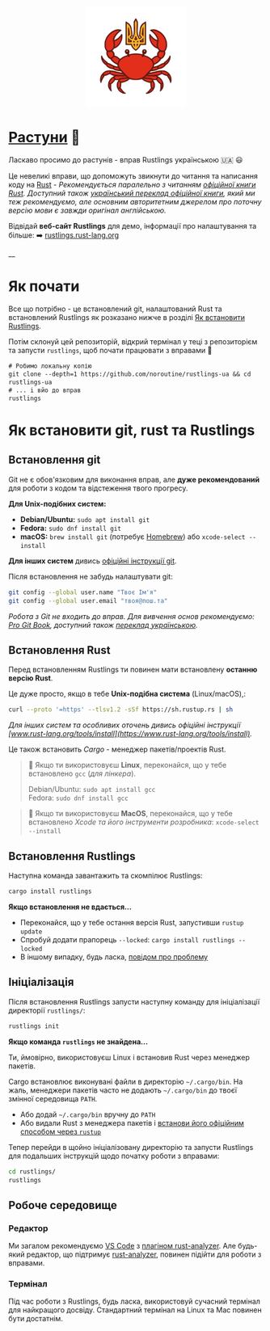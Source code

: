 <p align="center">
  <img src="assets/crabopodibni.png" alt="Ракоподібні" width="200">
</p>

# [Растуни](https://rustlings.rust-lang.org) 🦀

Ласкаво просимо до растунів - вправ Rustlings українською 🇺🇦 😃

Це невеликі вправи, що допоможуть звикнути до читання та написання коду на [Rust](https://www.rust-lang.org) - _Рекомендується паралельно з читанням [офіційної книги Rust](https://doc.rust-lang.org/book). Доступний також [український переклад офіційної книги](https://rust-lang-ua.github.io/rustbook_ukrainian/), який ми теж рекомендуємо, але основним авторитетним джерелом про поточну версію мови є завжди оригінал англійською._

Відвідай **веб-сайт Rustlings**  для демо, інформації про налаштування та більше: ➡️ [rustlings.rust-lang.org](https://rustlings.rust-lang.org)

__

# Як почати

Все що потрібно - це встановлений git, налаштований Rust та встановлений Rustlings як розказано нижче в розділі [Як встановити Rustlings](#як-встановити-git-rust-та-rustlings).

Потім склонуй цей репозиторій, відкрий термінал у теці з репозиторієм та запусти `rustlings`, щоб почати працювати з вправами 🚀

```
# Робимо локальну копію
git clone --depth=1 https://github.com/noroutine/rustlings-ua && cd rustlings-ua
# ... i вйо до вправ
rustlings
```

# Як встановити git, rust та Rustlings

## Встановлення git

Git не є обов'язковим для виконання вправ, але **дуже рекомендований** для роботи з кодом та відстеження твого прогресу.

**Для Unix-подібних систем:**

- **Debian/Ubuntu:** `sudo apt install git`
- **Fedora:** `sudo dnf install git`
- **macOS:** `brew install git` (потребує [Homebrew](https://brew.sh/)) або `xcode-select --install`

**Для інших систем** дивись [офіційні інструкції git](https://git-scm.com/downloads).

Після встановлення не забудь налаштувати git:
```bash
git config --global user.name "Твоє Ім'я"
git config --global user.email "твоя@пош.та"
```

_Робота з Git не входить до вправ. Для вивчення основ рекомендуємо: [Pro Git Book](https://git-scm.com/book), доступний також [переклад українською](https://git-scm.com/book/uk/v2)._

## Встановлення Rust

Перед встановленням Rustlings ти повинен мати встановлену **останню версію Rust**.

Це дуже просто, якщо в тебе **Unix-подібна система** (Linux/macOS),:

```bash
curl --proto '=https' --tlsv1.2 -sSf https://sh.rustup.rs | sh
```

_Для інших систем та особливих оточень дивись офіційні інструкції [www.rust-lang.org/tools/install](https://www.rust-lang.org/tools/install)._

Це також встановить _Cargo_ - менеджер пакетів/проектів Rust.

> 🐧 Якщо ти використовуєш **Linux**, переконайся, що у тебе встановлено `gcc` (_для лінкера_).
>
> Debian/Ubuntu: `sudo apt install gcc`\
> Fedora: `sudo dnf install gcc`

> 🍎 Якщо ти використовуєш **MacOS**, переконайся, що у тебе встановлено _Xcode та його інструменти розробника_: `xcode-select --install`

## Встановлення Rustlings

Наступна команда завантажить та скомпілює Rustlings:

```bash
cargo install rustlings
```

**Якщо встановлення не вдається...**

- Переконайся, що у тебе остання версія Rust, запустивши `rustup update`
- Спробуй додати прапорець `--locked`: `cargo install rustlings --locked`
- В іншому випадку, будь ласка, [повідом про проблему](https://github.com/rust-lang/rustlings/issues/new)

## Ініціалізація

Після встановлення Rustlings запусти наступну команду для ініціалізації директорії `rustlings/`:

```bash
rustlings init
```

**Якщо команда `rustlings` не знайдена...**

Ти, ймовірно, використовуєш Linux і встановив Rust через менеджер пакетів.

Cargo встановлює виконувані файли в директорію `~/.cargo/bin`.
На жаль, менеджери пакетів часто не додають `~/.cargo/bin` до твоєї змінної середовища `PATH`.

- Або додай `~/.cargo/bin` вручну до `PATH`
- Або видали Rust з менеджера пакетів і [встанови його офіційним способом через `rustup`](https://www.rust-lang.org/tools/install)

Тепер перейди в щойно ініціалізовану директорію та запусти Rustlings для подальших інструкцій щодо початку роботи з вправами:

```bash
cd rustlings/
rustlings
```

## Робоче середовище

### Редактор

Ми загалом рекомендуємо [VS Code](https://code.visualstudio.com/) з [плагіном rust-analyzer](https://marketplace.visualstudio.com/items?itemName=rust-lang.rust-analyzer).
Але будь-який редактор, що підтримує [rust-analyzer](https://rust-analyzer.github.io/), повинен підійти для роботи з вправами.

### Термінал

Під час роботи з Rustlings, будь ласка, використовуй сучасний термінал для найкращого досвіду.
Стандартний термінал на Linux та Mac повинен бути достатнім.
